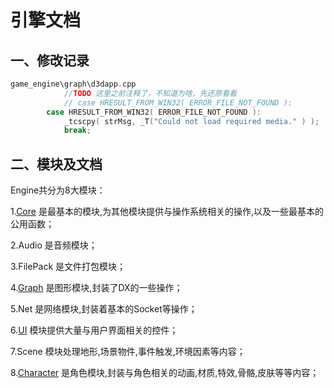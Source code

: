 # 引擎文档

## 一、修改记录

```c++
game_engine\graph\d3dapp.cpp
			//TODO 这里之前注释了，不知道为啥，先还原看看
            // case HRESULT_FROM_WIN32( ERROR_FILE_NOT_FOUND ):
        case HRESULT_FROM_WIN32( ERROR_FILE_NOT_FOUND ):
            _tcscpy( strMsg, _T("Could not load required media." ) );
            break;
```

## 二、模块及文档

Engine共分为8大模块：

1.[Core](./engine/core.md) 是最基本的模块,为其他模块提供与操作系统相关的操作,以及一些最基本的公用函数；

2.Audio 是音频模块；

3.FilePack 是文件打包模块；

4.[Graph](./engine/graph.md) 是图形模块,封装了DX的一些操作；

5.Net 是网络模块,封装着基本的Socket等操作；

6.[UI](./engine/ui.md) 模块提供大量与用户界面相关的控件；

7.Scene 模块处理地形,场景物件,事件触发,环境因素等内容；

8.[Character](./engine/character.md) 是角色模块,封装与角色相关的动画,材质,特效,骨骼,皮肤等等内容；
